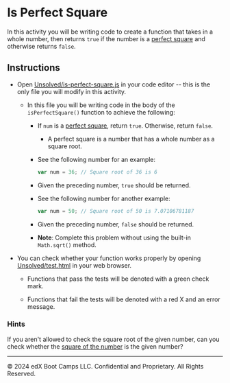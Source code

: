 # Is Perfect Square

In this activity you will be writing code to create a function that takes in a whole number, then returns `true` if the number is a [perfect square](https://en.wikipedia.org/wiki/Square_number) and otherwise returns `false`.

## Instructions

* Open [Unsolved/is-perfect-square.js](Unsolved/is-perfect-square.js) in your code editor -- this is the only file you will modify in this activity.

  * In this file you will be writing code in the body of the `isPerfectSquare()` function to achieve the following:

    * If `num` is a [perfect square](https://en.wikipedia.org/wiki/Square_number), return `true`. Otherwise, return `false`.

      * A perfect square is a number that has a whole number as a square root.

    * See the following number for an example:

      ```js
      var num = 36; // Square root of 36 is 6
      ```

    * Given the preceding number, `true` should be returned.

    * See the following number for another example:

      ```js
      var num = 50; // Square root of 50 is 7.07106781187
      ```

    * Given the preceding number, `false` should be returned.

    * **Note**: Complete this problem without using the built-in `Math.sqrt()` method.

* You can check whether your function works properly by opening [Unsolved/test.html](Unsolved/test.html) in your web browser.

  * Functions that pass the tests will be denoted with a green check mark.

  * Functions that fail the tests will be denoted with a red X and an error message.

### Hints

If you aren't allowed to check the square root of the given number, can you check whether the [square of the number](http://www.math.com/school/subject1/lessons/S1U1L9GL.html) is the given number?

---
© 2024 edX Boot Camps LLC. Confidential and Proprietary. All Rights Reserved.
